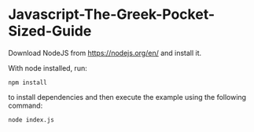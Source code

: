 # Javascript-The-Greek-Pocket-Sized-Guide

Download NodeJS from https://nodejs.org/en/ and install it.



With node installed, run:


```shell
npm install
```

to install dependencies and then execute the example using the following command:

```shell
node index.js
```